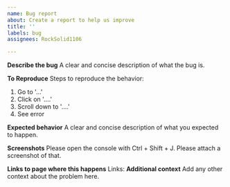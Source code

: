 ```yaml
---
name: Bug report
about: Create a report to help us improve
title: ''
labels: bug
assignees: RockSolid1106

---
```


**Describe the bug**
A clear and concise description of what the bug is.

**To Reproduce**
Steps to reproduce the behavior:
1. Go to '...'
2. Click on '....'
3. Scroll down to '....'
4. See error

**Expected behavior**
A clear and concise description of what you expected to happen.

**Screenshots**
Please open the console with Ctrl + Shift + J. Please attach a screenshot of that.

**Links to page where this happens**
Links: 
**Additional context**
Add any other context about the problem here.
